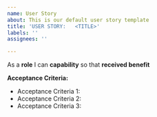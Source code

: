 ```yaml
---
name: User Story
about: This is our default user story template
title: 'USER STORY:   <TITLE>'
labels: ''
assignees: ''

---
```


As a **role** I can **capability**  so that **received benefit**

**Acceptance Criteria:**
 * Acceptance Criteria 1:
 * Acceptance Criteria 2:
 * Acceptance Criteria 3:
